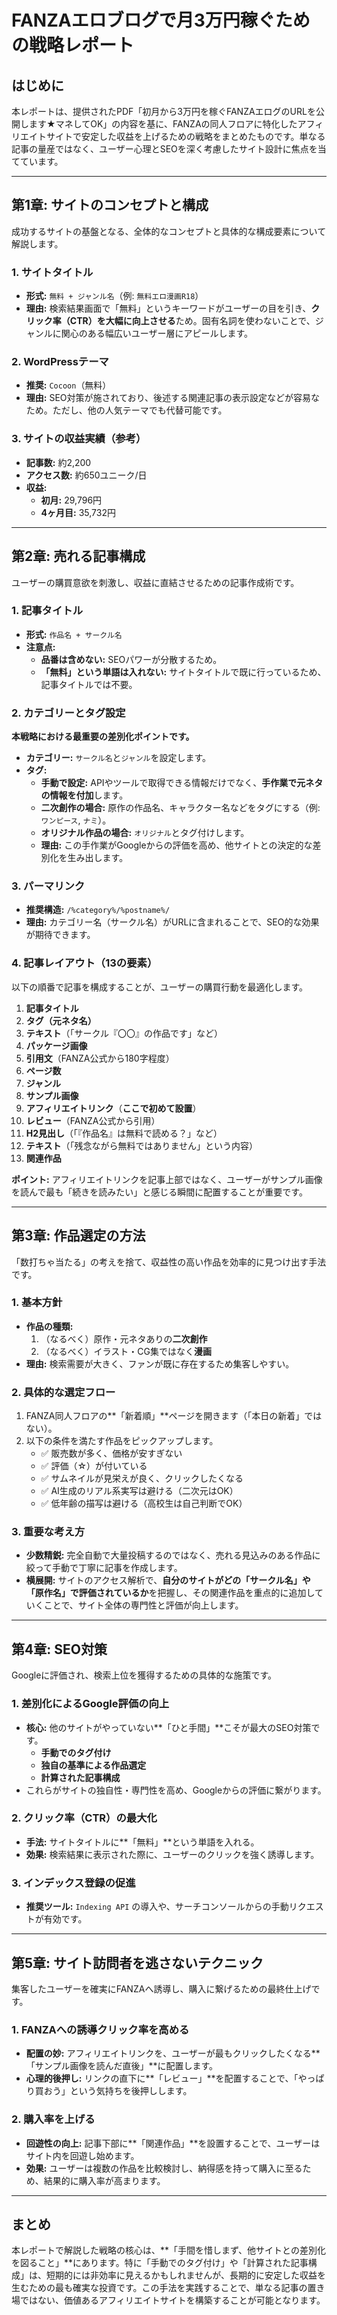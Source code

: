 # FANZAエロブログで月3万円稼ぐための戦略レポート

## はじめに

本レポートは、提供されたPDF「初月から3万円を稼ぐFANZAエログのURLを公開します★マネしてOK」の内容を基に、FANZAの同人フロアに特化したアフィリエイトサイトで安定した収益を上げるための戦略をまとめたものです。単なる記事の量産ではなく、ユーザー心理とSEOを深く考慮したサイト設計に焦点を当てています。

---

## 第1章: サイトのコンセプトと構成

成功するサイトの基盤となる、全体的なコンセプトと具体的な構成要素について解説します。

### 1. サイトタイトル

- **形式:** `無料 + ジャンル名`（例: `無料エロ漫画R18`）
- **理由:** 検索結果画面で「無料」というキーワードがユーザーの目を引き、**クリック率（CTR）を大幅に向上させる**ため。固有名詞を使わないことで、ジャンルに関心のある幅広いユーザー層にアピールします。

### 2. WordPressテーマ

- **推奨:** `Cocoon`（無料）
- **理由:** SEO対策が施されており、後述する関連記事の表示設定などが容易なため。ただし、他の人気テーマでも代替可能です。

### 3. サイトの収益実績（参考）

- **記事数:** 約2,200
- **アクセス数:** 約650ユニーク/日
- **収益:**
    - **初月:** 29,796円
    - **4ヶ月目:** 35,732円

---

## 第2章: 売れる記事構成

ユーザーの購買意欲を刺激し、収益に直結させるための記事作成術です。

### 1. 記事タイトル

- **形式:** `作品名 + サークル名`
- **注意点:**
    - **品番は含めない:** SEOパワーが分散するため。
    - **「無料」という単語は入れない:** サイトタイトルで既に行っているため、記事タイトルでは不要。

### 2. カテゴリーとタグ設定

**本戦略における最重要の差別化ポイントです。**

- **カテゴリー:** `サークル名`と`ジャンル`を設定します。
- **タグ:**
    - **手動で設定:** APIやツールで取得できる情報だけでなく、**手作業で元ネタの情報を付加**します。
    - **二次創作の場合:** 原作の作品名、キャラクター名などをタグにする（例: `ワンピース`, `ナミ`）。
    - **オリジナル作品の場合:** `オリジナル`とタグ付けします。
    - **理由:** この手作業がGoogleからの評価を高め、他サイトとの決定的な差別化を生み出します。

### 3. パーマリンク

- **推奨構造:** `/%category%/%postname%/`
- **理由:** カテゴリー名（サークル名）がURLに含まれることで、SEO的な効果が期待できます。

### 4. 記事レイアウト（13の要素）

以下の順番で記事を構成することが、ユーザーの購買行動を最適化します。

1.  **記事タイトル**
2.  **タグ（元ネタ名）**
3.  **テキスト**（「サークル『〇〇』の作品です」など）
4.  **パッケージ画像**
5.  **引用文**（FANZA公式から180字程度）
6.  **ページ数**
7.  **ジャンル**
8.  **サンプル画像**
9.  **アフィリエイトリンク**（**ここで初めて設置**）
10. **レビュー**（FANZA公式から引用）
11. **H2見出し**（「『作品名』は無料で読める？」など）
12. **テキスト**（「残念ながら無料ではありません」という内容）
13. **関連作品**

**ポイント:** アフィリエイトリンクを記事上部ではなく、ユーザーがサンプル画像を読んで最も「続きを読みたい」と感じる瞬間に配置することが重要です。

---

## 第3章: 作品選定の方法

「数打ちゃ当たる」の考えを捨て、収益性の高い作品を効率的に見つけ出す手法です。

### 1. 基本方針

- **作品の種類:**
    1.  （なるべく）原作・元ネタありの**二次創作**
    2.  （なるべく）イラスト・CG集ではなく**漫画**
- **理由:** 検索需要が大きく、ファンが既に存在するため集客しやすい。

### 2. 具体的な選定フロー

1.  FANZA同人フロアの**「新着順」**ページを開きます（「本日の新着」ではない）。
2.  以下の条件を満たす作品をピックアップします。
    - ✅ 販売数が多く、価格が安すぎない
    - ✅ 評価（☆）が付いている
    - ✅ サムネイルが見栄えが良く、クリックしたくなる
    - ✅ AI生成のリアル系実写は避ける（二次元はOK）
    - ✅ 低年齢の描写は避ける（高校生は自己判断でOK）

### 3. 重要な考え方

- **少数精鋭:** 完全自動で大量投稿するのではなく、売れる見込みのある作品に絞って手動で丁寧に記事を作成します。
- **横展開:** サイトのアクセス解析で、**自分のサイトがどの「サークル名」や「原作名」で評価されているか**を把握し、その関連作品を重点的に追加していくことで、サイト全体の専門性と評価が向上します。

---

## 第4章: SEO対策

Googleに評価され、検索上位を獲得するための具体的な施策です。

### 1. 差別化によるGoogle評価の向上

- **核心:** 他のサイトがやっていない**「ひと手間」**こそが最大のSEO対策です。
    - **手動でのタグ付け**
    - **独自の基準による作品選定**
    - **計算された記事構成**
- これらがサイトの独自性・専門性を高め、Googleからの評価に繋がります。

### 2. クリック率（CTR）の最大化

- **手法:** サイトタイトルに**「無料」**という単語を入れる。
- **効果:** 検索結果に表示された際に、ユーザーのクリックを強く誘導します。

### 3. インデックス登録の促進

- **推奨ツール:** `Indexing API` の導入や、サーチコンソールからの手動リクエストが有効です。

---

## 第5章: サイト訪問者を逃さないテクニック

集客したユーザーを確実にFANZAへ誘導し、購入に繋げるための最終仕上げです。

### 1. FANZAへの誘導クリック率を高める

- **配置の妙:** アフィリエイトリンクを、ユーザーが最もクリックしたくなる**「サンプル画像を読んだ直後」**に配置します。
- **心理的後押し:** リンクの直下に**「レビュー」**を配置することで、「やっぱり買おう」という気持ちを後押しします。

### 2. 購入率を上げる

- **回遊性の向上:** 記事下部に**「関連作品」**を設置することで、ユーザーはサイト内を回遊し始めます。
- **効果:** ユーザーは複数の作品を比較検討し、納得感を持って購入に至るため、結果的に購入率が高まります。

---

## まとめ

本レポートで解説した戦略の核心は、**「手間を惜しまず、他サイトとの差別化を図ること」**にあります。特に「手動でのタグ付け」や「計算された記事構成」は、短期的には非効率に見えるかもしれませんが、長期的に安定した収益を生むための最も確実な投資です。この手法を実践することで、単なる記事の置き場ではない、価値あるアフィリエイトサイトを構築することが可能となります。
